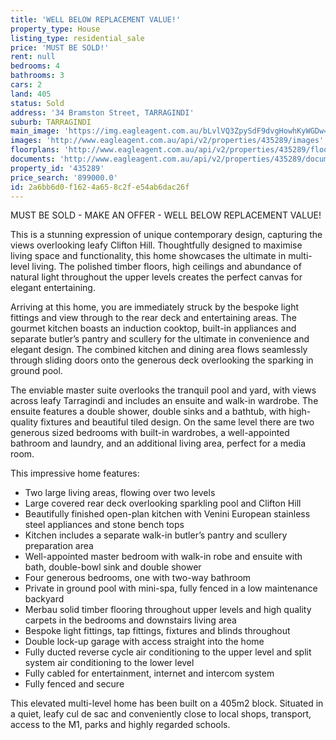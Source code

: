 ```yaml
---
title: 'WELL BELOW REPLACEMENT VALUE!'
property_type: House
listing_type: residential_sale
price: 'MUST BE SOLD!'
rent: null
bedrooms: 4
bathrooms: 3
cars: 2
land: 405
status: Sold
address: '34 Bramston Street, TARRAGINDI'
suburb: TARRAGINDI
main_image: 'https://img.eagleagent.com.au/bLvlVQ3ZpySdF9dvgHowhKyWGDw=/1280x854/smart/https://s3-us-west-2.amazonaws.com/eagleagent-orig/images/6822786/117405155-image-M.jpg'
images: 'http://www.eagleagent.com.au/api/v2/properties/435289/images'
floorplans: 'http://www.eagleagent.com.au/api/v2/properties/435289/floorplans'
documents: 'http://www.eagleagent.com.au/api/v2/properties/435289/documents'
property_id: '435289'
price_search: '899000.0'
id: 2a6bb6d0-f162-4a65-8c2f-e54ab6dac26f
---
```

MUST BE SOLD - MAKE AN OFFER - WELL BELOW REPLACEMENT VALUE!

This is a stunning expression of unique contemporary design, capturing the views overlooking leafy Clifton Hill. Thoughtfully designed to maximise living space and functionality, this home showcases the ultimate in multi-level living. The polished timber floors, high ceilings and abundance of natural light throughout the upper levels creates the perfect canvas for elegant entertaining.

Arriving at this home, you are immediately struck by the bespoke light fittings and view through to the rear deck and entertaining areas. The gourmet kitchen boasts an induction cooktop, built-in appliances and separate butler’s pantry and scullery for the ultimate in convenience and elegant design. The combined kitchen and dining area flows seamlessly through sliding doors onto the generous deck overlooking the sparking in ground pool.

The enviable master suite overlooks the tranquil pool and yard, with views across leafy Tarragindi and includes an ensuite and walk-in wardrobe. The ensuite features a double shower, double sinks and a bathtub, with high-quality fixtures and beautiful tiled design. On the same level there are two generous sized bedrooms with built-in wardrobes, a well-appointed bathroom and laundry, and an additional living area, perfect for a media room.

This impressive home features:
*  Two large living areas, flowing over two levels
*  Large covered rear deck overlooking sparkling pool and Clifton Hill
*  Beautifully finished open-plan kitchen with Venini European stainless steel appliances and stone bench tops
*  Kitchen includes a separate walk-in butler’s pantry and scullery preparation area
*  Well-appointed master bedroom with walk-in robe and ensuite with bath, double-bowl sink and double shower
*  Four generous bedrooms, one with two-way bathroom
*  Private in ground pool  with mini-spa, fully fenced in a low maintenance backyard
*  Merbau solid timber flooring throughout upper levels and high quality carpets in the bedrooms and downstairs living area
*  Bespoke light fittings, tap fittings, fixtures and blinds throughout
*  Double lock-up garage with access straight into the home
*  Fully ducted reverse cycle air conditioning to the upper level and split system air conditioning to the lower level
*  Fully cabled for entertainment, internet and intercom system
*  Fully fenced and secure

This elevated multi-level home has been built on a 405m2 block. Situated in a quiet, leafy cul de sac and conveniently close to local shops, transport, access to the M1, parks and highly regarded schools.